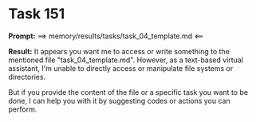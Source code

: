 # Task 151

**Prompt:** ==> memory/results/tasks/task_04_template.md <==

**Result:**
It appears you want me to access or write something to the mentioned file "task_04_template.md". However, as a text-based virtual assistant, I'm unable to directly access or manipulate file systems or directories. 

But if you provide the content of the file or a specific task you want to be done, I can help you with it by suggesting codes or actions you can perform.
